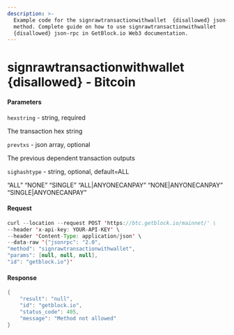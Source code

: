 ```yaml
---
description: >-
  Example code for the signrawtransactionwithwallet  {disallowed} json-rpc
  method. Сomplete guide on how to use signrawtransactionwithwallet 
  {disallowed} json-rpc in GetBlock.io Web3 documentation.
---
```


# signrawtransactionwithwallet {disallowed} - Bitcoin

#### Parameters

`hexstring` - string, required

The transaction hex string

`prevtxs` - json array, optional

The previous dependent transaction outputs

`sighashtype` - string, optional, default=ALL

“ALL” “NONE” “SINGLE” “ALL|ANYONECANPAY” “NONE|ANYONECANPAY” “SINGLE|ANYONECANPAY”

#### Request

```java
curl --location --request POST 'https://btc.getblock.io/mainnet/' \
--header 'x-api-key: YOUR-API-KEY' \
--header 'Content-Type: application/json' \
--data-raw '{"jsonrpc": "2.0",
"method": "signrawtransactionwithwallet",
"params": [null, null, null],
"id": "getblock.io"}'
```

#### Response

```java
{
    "result": "null",
    "id": "getblock.io",
    "status_code": 405,
    "message": "Method not allowed"
}
```

